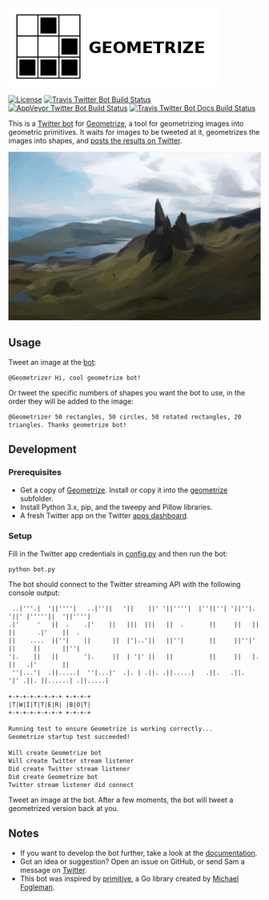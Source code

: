 [![Geometrize Twitter bot logo](https://github.com/Tw1ddle/geometrize-twitter-bot/blob/master/screenshots/logo.png?raw=true "Geometrize - geometrizing images into geometric primitives Twitter bot logo")](http://www.geometrize.co.uk/)

[![License](http://img.shields.io/:license-mit-blue.svg?style=flat-square)](https://github.com/Tw1ddle/geometrize-twitter-bot/blob/master/LICENSE)
[![Travis Twitter Bot Build Status](https://img.shields.io/travis/Tw1ddle/geometrize-twitter-bot.svg?style=flat-square)](https://travis-ci.org/Tw1ddle/geometrize-twitter-bot)
[![AppVeyor Twitter Bot Build Status](https://ci.appveyor.com/api/projects/status/e9d5ghphfm3oa2au?svg=true)](https://ci.appveyor.com/project/Tw1ddle/geometrize-twitter-bot)
[![Travis Twitter Bot Docs Build Status](https://img.shields.io/travis/Tw1ddle/geometrize-twitter-bot-docs.svg?style=flat-square)](https://travis-ci.org/Tw1ddle/geometrize-twitter-bot-docs)

This is a [Twitter bot](https://twitter.com/Geometrizer) for [Geometrize](http://www.geometrize.co.uk/), a tool for geometrizing images into geometric primitives. It waits for images to be tweeted at it, geometrizes the images into shapes, and [posts the results 
on Twitter](https://twitter.com/Geometrizer).

[![Geometrized Old Man of Storr](https://github.com/Tw1ddle/geometrize-twitter-bot/blob/master/screenshots/old_man_of_storr.jpg?raw=true "Old Man of Storr, 400 triangles")](http://www.geometrize.co.uk/)

## Usage

Tweet an image at the [bot](https://twitter.com/Geometrizer):

```
@Geometrizer Hi, cool geometrize bot!
```

Or tweet the specific numbers of shapes you want the bot to use, in the order they will be added to the image:

```
@Geometrizer 50 rectangles, 50 circles, 50 rotated rectangles, 20 triangles. Thanks geometrize bot!
```

## Development

### Prerequisites

 * Get a copy of [Geometrize](http://www.geometrize.co.uk/). Install or copy it into the [geometrize](https://github.com/Tw1ddle/geometrize-twitter-bot/blob/master/geometrize) subfolder.
 * Install Python 3.x, pip, and the tweepy and Pillow libraries.
 * A fresh Twitter app on the Twitter [apps dashboard](https://apps.twitter.com/).

### Setup

Fill in the Twitter app credentials in [config.py](https://github.com/Tw1ddle/geometrize-twitter-bot/blob/master/bot/config.py) and then run the bot:

```
python bot.py
```

The bot should connect to the Twitter streaming API with the following console output:

```
 ..|'''.|  '||''''|   ..|''||   '||    ||' '||''''|  |''||''| '||''|.   '||' |'''''||  '||''''|
.|'     '   ||  .    .|'    ||   |||  |||   ||  .       ||     ||   ||   ||      .|'    ||  .
||    ....  ||''|    ||      ||  |'|..'||   ||''|       ||     ||''|'    ||     ||      ||''|
'|.    ||   ||       '|.     ||  | '|' ||   ||          ||     ||   |.   ||   .|'       ||
 ''|...'|  .||.....|  ''|...|'  .|. | .||. .||.....|   .||.   .||.  '|' .||. ||......| .||.....|

+-+-+-+-+-+-+-+ +-+-+-+
|T|W|I|T|T|E|R| |B|O|T|
+-+-+-+-+-+-+-+ +-+-+-+

Running test to ensure Geometrize is working correctly...
Geometrize startup test succeeded!

Will create Geometrize bot
Will create Twitter stream listener
Did create Twitter stream listener
Did create Geometrize bot
Twitter stream listener did connect
```

Tweet an image at the bot. After a few moments, the bot will tweet a geometrized version back at you.

## Notes
 * If you want to develop the bot further, take a look at the [documentation](http://botdocs.geometrize.co.uk/).
 * Got an idea or suggestion? Open an issue on GitHub, or send Sam a message on [Twitter](https://twitter.com/Sam_Twidale).
 * This bot was inspired by [primitive](https://github.com/fogleman/primitive), a Go library created by [Michael Fogleman](https://github.com/fogleman).